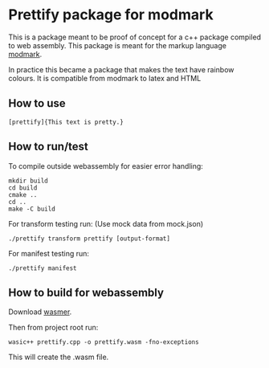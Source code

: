 # Prettify package for modmark

This is a package meant to be proof of concept for a c++ package compiled to web assembly. This package is meant for the markup language [modmark](www.modmark.org).

In practice this became a package that makes the text have rainbow colours. It is compatible from modmark to latex and HTML

## How to use

```
[prettify]{This text is pretty.}
```

## How to run/test

To compile outside webassembly for easier error handling:

```
mkdir build
cd build
cmake ..
cd ..
make -C build
```

For transform testing run: (Use mock data from mock.json)

```
./prettify transform prettify [output-format]
```

For manifest testing run:

```
./prettify manifest
```

## How to build for webassembly

Download [wasmer](https://docs.wasmer.io/ecosystem/wasienv/getting-started).

Then from project root run:

```
wasic++ prettify.cpp -o prettify.wasm -fno-exceptions
```

This will create the .wasm file.
